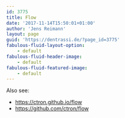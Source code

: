 ```yaml
---
id: 3775
title: Flow
date: '2017-11-14T15:50:01+01:00'
author: 'Jens Reimann'
layout: page
guid: 'https://dentrassi.de/?page_id=3775'
fabulous-fluid-layout-option:
    - default
fabulous-fluid-header-image:
    - default
fabulous-fluid-featured-image:
    - default
---
```


Also see:

- <https://ctron.github.io/flow>
- <https://github.com/ctron/flow>

<!-- more -->
